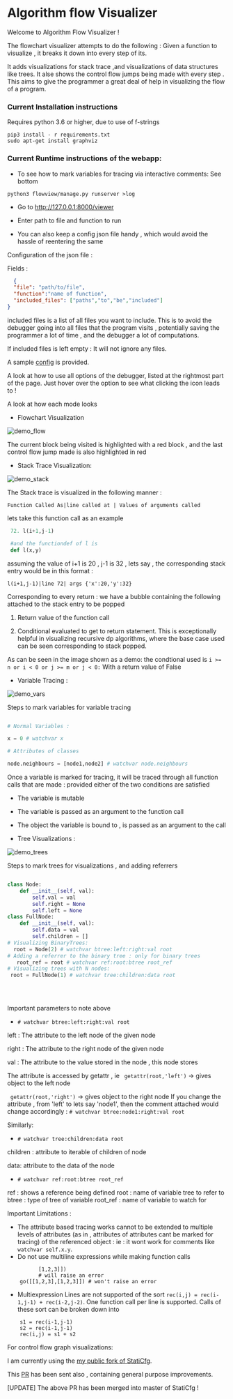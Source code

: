 # Algorithm flow Visualizer


Welcome to Algorithm Flow Visualizer ! 

The flowchart visualizer attempts to do the following : Given a function to visualize , it breaks it down into every step of its.

It adds visualizations for stack trace ,and visualizations of data structures like trees.
It alse shows the control flow jumps being made with every step . This aims to give the programmer a great deal of help in 
visualizing the flow of a program.


### Current Installation instructions

Requires python 3.6 or higher, due to use of f-strings

```
pip3 install - r requirements.txt
sudo apt-get install graphviz
```

### Current Runtime instructions of the webapp:

* To see how to mark variables for tracing via interactive comments: See bottom


``` 
python3 flowview/manage.py runserver >log
```

* Go to http://127.0.0.1:8000/viewer
    
* Enter path to file and function to run

* You can also keep a config json file handy , which would avoid the hassle of reentering the same 

Configuration of the json file :

Fields :
```json
  {
  "file": "path/to/file",
  "function":"name of function",
  "included_files": ["paths","to","be","included"]
}
```
included files is a list of all files you want to include. This is to avoid the debugger going into all files that the program visits , potentially saving the programmer a lot of time , and the debugger a lot of computations.

If included files is left empty : It will not ignore any files.

A sample [config](config1.json) is provided.

A look at how to use all options of the debugger, listed at the rightmost part of the page. Just hover over the option to see what clicking the icon leads to !

A look at how each mode looks 

* Flowchart Visualization

![demo_flow](flowchart_demo.png)


The current block being visited is highlighted with a red block
 , and the last control flow jump made is also highlighted in red

* Stack Trace Visualization:

![demo_stack](stack_demo.png)

The Stack trace is visualized in the following manner :
```
Function Called As|line called at | Values of arguments called
```

lets take this function call as an example 
```python
 72. l(i+1,j-1)

 #and the functiondef of l is 
 def l(x,y)
```
assuming the value of i+1 is 20 , j-1 is 32 , lets say , the corresponding stack entry would be in this format :

```
l(i+1,j-1)|line 72| args {'x':20,'y':32}
```
Corresponding to every return : we have a bubble containing the following attached to the stack entry to be popped

1. Return value of the function call

2. Conditional evaluated to get to return statement. This is exceptionally helpful in visualizing recursive dp algorithms, where the base case used can be seen corresponding to stack popped.

As can be seen in the image shown as a demo: the condtional used is ``` i >= n or i < 0 or j >= m or j < 0: ```
With a return value of False

* Variable Tracing :

![demo_vars](variable_demo.png)

Steps to mark variables for variable tracing 
    

```python

# Normal Variables :

x = 0 # watchvar x

# Attributes of classes 

node.neighbours = [node1,node2] # watchvar node.neighbours
```


Once a variable is marked for tracing, it will be traced through all function calls that are made : provided either of the two conditions are satisfied 

* The variable is mutable 

* The variable is passed as an argument to the function call

* The object the variable is bound to , is passed as an argument to the call




* Tree Visualizations : 

![demo_trees](tree_demo.png)

Steps to mark trees for visualizations , and adding referrers
    
```python

class Node:
    def __init__(self, val):
        self.val = val
        self.right = None
        self.left = None
class FullNode:
    def __init__(self, val):
        self.data = val
        self.children = []
# Visualizing BinaryTrees:
  root = Node(2) # watchvar btree:left:right:val root
# Adding a referrer to the binary tree : only for binary trees
   root_ref = root # watchvar ref:root:btree root_ref
# Visualizing trees with N nodes:
 root = FullNode(1) # watchvar tree:children:data root
   
   
     
```
   Important parameters to note above
   
   * ```# watchvar btree:left:right:val root```
   
   left : The attribute to the left node of the given node
   
   right : The attribute to the right node of the given node
   
   val : The attribute to the value stored in the node , this node stores 
   
   The attribute is accessed by getattr , ie
   ``` getattr(root,'left')``` -> gives object to the left node
   
   ``` getattr(root,'right')``` -> gives object to the right node
   If you change the attribute , from 'left' to lets say 'node1', then the comment attached would change 
   accordingly : ```# watchvar btree:node1:right:val root```
   
   Similarly:
   
   * ```# watchvar tree:children:data root``` 
   
   children : attribute to iterable of children of node
   
   data: attribute to the data of the node
   
   * ```# watchvar ref:root:btree root_ref```
   
   ref : shows a reference being defined
   root : name of variable tree to refer to 
   btree : type of tree of variable
   root_ref : name of variable to watch for

Important Limitations :

* The attribute based tracing works cannot to be extended to multiple levels of attributes (as in , attributes of attributes cant be marked for tracing) of the referenced object :
 ie : it wont work for comments like ```watchvar self.x.y```.
* Do not use multiline expressions while making function calls
``` go([[1,2,3],
          [1,2,3]])
          # will raise an error
    go([[1,2,3],[1,2,3]]) # won't raise an error
```
* Multiexpression Lines are not supported  of the sort ```rec(i,j) = rec(i-1,j-1) + rec(i-2,j-2)```.
One function call per line is supported. Calls of these sort can be broken down into

``` 
    s1 = rec(i-1,j-1) 
    s2 = rec(i-1,j-1)
    rec(i,j) = s1 + s2
```

For control flow graph visualizations: 

I am currently using the [my public fork of StatiCfg](https://github.com/vishwesh-D-kumar/staticfg).

This [PR](https://github.com/coetaur0/staticfg/pull/13) has been sent also , containing general purpose improvements.

[UPDATE] The above PR has been merged into master of StatiCfg !

 
